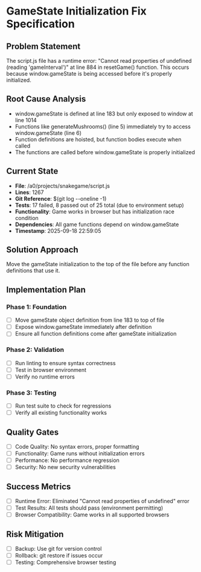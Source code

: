 # GameState Initialization Fix Specification

## Problem Statement

The script.js file has a runtime error: "Cannot read properties of undefined (reading 'gameInterval')" at line 884 in resetGame() function. This occurs because window.gameState is being accessed before it's properly initialized.

## Root Cause Analysis

- window.gameState is defined at line 183 but only exposed to window at line 1014
- Functions like generateMushrooms() (line 5) immediately try to access window.gameState (line 6)
- Function definitions are hoisted, but function bodies execute when called
- The functions are called before window.gameState is properly initialized

## Current State

- **File**: /a0/projects/snakegame/script.js
- **Lines**: 1267
- **Git Reference**: $(git log --oneline -1)
- **Tests**: 17 failed, 8 passed out of 25 total (due to environment setup)
- **Functionality**: Game works in browser but has initialization race condition
- **Dependencies**: All game functions depend on window.gameState
- **Timestamp**: 2025-09-18 22:59:05

## Solution Approach

Move the gameState initialization to the top of the file before any function definitions that use it.

## Implementation Plan

### Phase 1: Foundation

- [ ] Move gameState object definition from line 183 to top of file
- [ ] Expose window.gameState immediately after definition
- [ ] Ensure all function definitions come after gameState initialization

### Phase 2: Validation

- [ ] Run linting to ensure syntax correctness
- [ ] Test in browser environment
- [ ] Verify no runtime errors

### Phase 3: Testing

- [ ] Run test suite to check for regressions
- [ ] Verify all existing functionality works

## Quality Gates

- [ ] Code Quality: No syntax errors, proper formatting
- [ ] Functionality: Game runs without initialization errors
- [ ] Performance: No performance regression
- [ ] Security: No new security vulnerabilities

## Success Metrics

- [ ] Runtime Error: Eliminated "Cannot read properties of undefined" error
- [ ] Test Results: All tests should pass (environment permitting)
- [ ] Browser Compatibility: Game works in all supported browsers

## Risk Mitigation

- [ ] Backup: Use git for version control
- [ ] Rollback: git restore if issues occur
- [ ] Testing: Comprehensive browser testing
